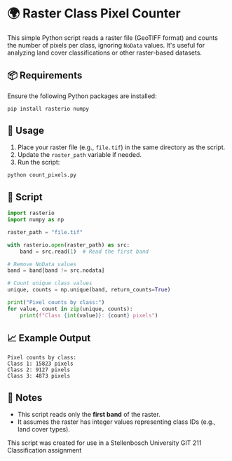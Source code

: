 # 🌍 Raster Class Pixel Counter

This simple Python script reads a raster file (GeoTIFF format) and counts the number of pixels per class, ignoring `NoData` values. It's useful for analyzing land cover classifications or other raster-based datasets.

## 📦 Requirements

Ensure the following Python packages are installed:

```bash
pip install rasterio numpy
```

## 📝 Usage

1. Place your raster file (e.g., `file.tif`) in the same directory as the script.
2. Update the `raster_path` variable if needed.
3. Run the script:

```bash
python count_pixels.py
```

## 📜 Script

```python
import rasterio
import numpy as np

raster_path = "file.tif"

with rasterio.open(raster_path) as src:
    band = src.read(1)  # Read the first band

# Remove NoData values
band = band[band != src.nodata]

# Count unique class values
unique, counts = np.unique(band, return_counts=True)

print("Pixel counts by class:")
for value, count in zip(unique, counts):
    print(f"Class {int(value)}: {count} pixels")
```

## 📈 Example Output

```
Pixel counts by class:
Class 1: 15823 pixels
Class 2: 9127 pixels
Class 3: 4873 pixels
```

## 🧠 Notes

- This script reads only the **first band** of the raster.
- It assumes the raster has integer values representing class IDs (e.g., land cover types).

This script was created for use in a Stellenbosch University GIT 211 Classification assignment
